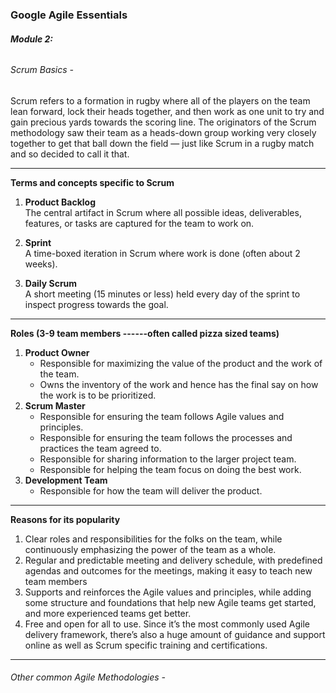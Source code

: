 ### **Google Agile Essentials**



##### **Module 2:** 

###### 

###### Scrum Basics -
Scrum refers to a formation in rugby where all of the players on the team lean forward, lock their heads together, and then work as one unit to try and gain precious yards towards the scoring line. The originators of the Scrum methodology saw their team as a heads-down group working very closely together to get that ball down the field — just like Scrum in a rugby match and so decided to call it that.

---

**Terms and concepts specific to Scrum**

1. **Product Backlog**  
   The central artifact in Scrum where all possible ideas, deliverables, features, or tasks are captured for the team to work on.  

2. **Sprint**  
   A time-boxed iteration in Scrum where work is done (often about 2 weeks).  

3. **Daily Scrum**  
   A short meeting (15 minutes or less) held every day of the sprint to inspect progress towards the goal.  

---

**Roles (3-9 team members ------often called pizza sized teams)**
1. **Product Owner**
    - Responsible for maximizing the value of the product and the work of the team.
    - Owns the inventory of the work and hence has the final say on how the work is to be prioritized. 
2. **Scrum Master**  
   - Responsible for ensuring the team follows Agile values and principles.
   - Responsible for ensuring the team follows the processes and practices the team agreed to.
   - Responsible for sharing information to the larger project team.
   - Responsible for helping the team focus on doing the best work.
3. **Development Team**
   - Responsible for how the team will deliver the product.

---

**Reasons for its popularity**
 1. Clear roles and responsibilities for the folks on the team, while continuously emphasizing the power of the team as a whole.
 2. Regular and predictable meeting and delivery schedule, with predefined agendas and outcomes for the meetings, making it easy to teach new team members
 3. Supports and reinforces the Agile values and principles, while adding some structure and foundations that help new Agile teams get started, and more experienced teams get better.
 4. Free and open for all to use. Since it’s the most commonly used Agile delivery framework, there’s also a huge amount of guidance and support online as well as Scrum specific training and certifications.

---


###### Other common Agile Methodologies -






